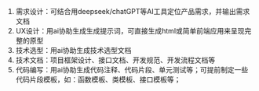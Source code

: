 
1. 需求设计：可结合用deepseek/chatGPT等AI工具定位产品需求，并输出需求文档
2. UX设计：用ai协助生成生成提示词，可直接生成html或简单前端应用来呈现完整的原型
3. 技术选型：用ai协助生成技术选型文档
4. 技术文档：项目框架设计、接口文档、开发规范、开发流程文档等
5. 代码编写：用ai协助生成代码注释、代码片段、单元测试等；可提前制定一些代码片段模板，如：函数模板、类模板、接口模板等；